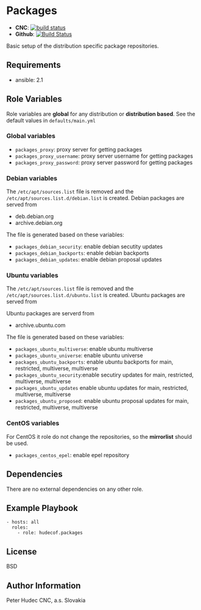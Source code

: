 # Packages

- **CNC**: [![build status](https://source.cnc.sk/ansible/role-packages/badges/master/build.svg)](https://source.cnc.sk/ansible/role-packages/commits/master)
- **Github**: [![Build Status](https://travis-ci.org/hudecof/ansible_packages.svg?branch=master)](https://travis-ci.org/hudecof/ansible_packages)

Basic setup of the distribution specific package repositories.

## Requirements

- ansible: 2.1


## Role Variables

Role variables are **global** for any distribution or **distribution based**. See the default values in `defaults/main.yml`

### Global variables

- `packages_proxy`: proxy server for getting packages
- `packages_proxy_username`: proxy server username for getting packages
- `packages_proxy_password`: proxy server password for getting packages

### Debian variables
The `/etc/apt/sources.list` file is removed and the `/etc/apt/sources.list.d/debian.list` is created. Debian packages are served from

- deb.debian.org
- archive.debian.org

The file is generated based on these variables:

- `packages_debian_security`: enable debian secutity updates
- `packages_debian_backports`: enable debian backports
- `packages_debian_updates`: enable debian proposal updates


### Ubuntu variables
The `/etc/apt/sources.list` file is removed and the `/etc/apt/sources.list.d/ubuntu.list` is created. Ubuntu packages are served from

Ubuntu packages are serverd from

- archive.ubuntu.com

The file is generated based on these variables:

- `packages_ubuntu_multiverse`: enable ubuntu multiverse
- `packages_ubuntu_universe`: enable ubuntu universe
- `packages_ubuntu_backports`: enable ubuntu backports for main, restricted, multiverse, multiverse
- `packages_ubuntu_security`:enable secutiry updates for main, restricted, multiverse, multiverse
- `packages_ubuntu_updates` enable ubuntu updates for main, restricted, multiverse, multiverse
- `packages_ubuntu_proposed`: enable ubuntu proposal updates for main, restricted, multiverse, multiverse

### CentOS variables
For CentOS it role do not change the repositories, so the **mirrorlist** should be used.

- `packages_centos_epel`: enable epel repository


## Dependencies

There are no external dependencies on any other role.

Example Playbook
-------------------------


    - hosts: all
      roles:
        - role: hudecof.packages

License
-------

BSD

Author Information
------------------

Peter Hudec
CNC, a.s.
Slovakia

